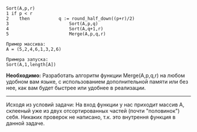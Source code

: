     Sort(A,p,r) 
    1 if p < r
    2    then           q := round_half_down((p+r)/2)
    3                       Sort(A,p,q)
    4                       Sort(A,q+1,r)
    5                       Merge(A,p,q,r)

    Пример массива:
    A = (5,2,4,6,1,3,2,6)

    Примера запуска:
    Sort(A,1,length[A])
 **Необходимо:**
 Разработать алгоритм функции Merge(A,p,q,r) на любом удобном вам языке,
 с использованием дополнительной памяти или без нее, как вам будет быстрее или удобнее в реализации.
 _____________

Исходя из условий задачи:
На вход функции у нас приходит массив А, склееный уже из двух отсортированных частей (почти "половинок") себя. 
Никаких проверок не написано, т.к. это внутрення функция в данной задаче.
